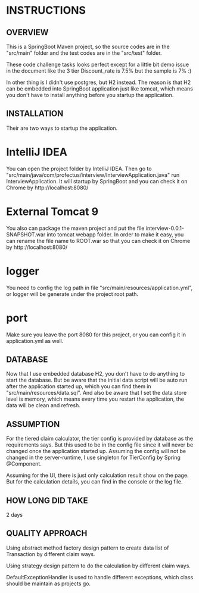 # INSTRUCTIONS

## OVERVIEW 
This is a SpringBoot Maven project, so the source codes are in the "src/main" folder and the test codes are in the "src/test" folder.

These code challenge tasks looks perfect except for a little bit demo issue in the document like the 3 tier Discount_rate is 7.5% but the sample is 7% :)

In other thing is I didn't use postgres, but H2 instead. The reason is that H2 can be embedded into SpringBoot application just like tomcat, which means you don't have to install anything before you startup the application.

## INSTALLATION
Their are two ways to startup the application.
# IntelliJ IDEA
You can open the project folder by IntelliJ IDEA. Then go to "src/main/java/com/profectus/interview/InterviewApplication.java" run InterviewApplication. It will startup by SpringBoot and you can check it on Chrome by http://localhost:8080/
# External Tomcat 9
You also can package the maven project and put the file interview-0.0.1-SNAPSHOT.war into tomcat webapp folder. In order to make it easy, you can rename the file name to ROOT.war so that you can check it on Chrome by http://localhost:8080/
# logger
You need to config the log path in file "src/main/resources/application.yml", or logger will be generate under the project root path.
# port
Make sure you leave the port 8080 for this project, or you can config it in application.yml as well.

## DATABASE
Now that I use embedded database H2, you don't have to do anything to start the database. But be aware that the initial data script will be auto run after the application started up, which you can find them in "src/main/resources/data.sql". And also be aware that I set the data store level is memory, which means every time you restart the application, the data will be clean and refresh.

## ASSUMPTION
For the tiered claim calculator, the tier config is provided by database as the requirements says. But this used to be in the config file since it will never be changed once the application started up. Assuming the config will not be changed in the server-runtime, I use singleton for TierConfig by Spring @Component.

Assuming for the UI, there is just only calculation result show on the page. But for the calculation details, you can find in the console or the log file.

## HOW LONG DID TAKE
2 days

## QUALITY APPROACH
Using abstract method factory design pattern to create data list of Transaction by different claim ways.

Using strategy design pattern to do the calculation by different claim ways.

DefaultExceptionHandler is used to handle different exceptions, which class should be maintain as projects go.